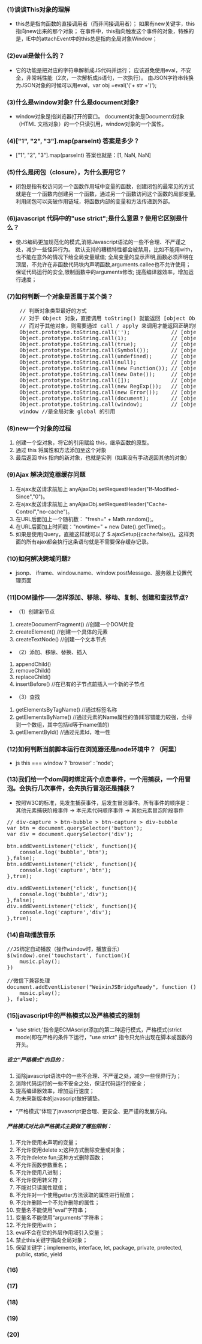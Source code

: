 ### (1)谈谈This对象的理解
+ this总是指向函数的直接调用者（而非间接调用者）； 如果有new关键字，this指向new出来的那个对象； 在事件中，this指向触发这个事件的对象，特殊的是，IE中的attachEvent中的this总是指向全局对象Window；

### (2)eval是做什么的？
+ 它的功能是把对应的字符串解析成JS代码并运行； 应该避免使用eval，不安全，非常耗性能（2次，一次解析成js语句，一次执行）。 由JSON字符串转换为JSON对象的时候可以用eval，var obj =eval('('+ str +')');

### (3)什么是window对象? 什么是document对象?
+ window对象是指浏览器打开的窗口。 document对象是Documentd对象（HTML 文档对象）的一个只读引用，window对象的一个属性。

### (4)["1", "2", "3"].map(parseInt) 答案是多少？
+ ["1", "2", "3"].map(parseInt) 答案也就是：[1, NaN, NaN]

### (5)什么是闭包（closure），为什么要用它？
+ 闭包是指有权访问另一个函数作用域中变量的函数，创建闭包的最常见的方式就是在一个函数内创建另一个函数，通过另一个函数访问这个函数的局部变量,利用闭包可以突破作用链域，将函数内部的变量和方法传递到外部。

### (6)javascript 代码中的"use strict";是什么意思 ? 使用它区别是什么？
+ 使JS编码更加规范化的模式,消除Javascript语法的一些不合理、不严谨之处，减少一些怪异行为。 默认支持的糟糕特性都会被禁用，比如不能用with，也不能在意外的情况下给全局变量赋值; 全局变量的显示声明,函数必须声明在顶层，不允许在非函数代码块内声明函数,arguments.callee也不允许使用； 保证代码运行的安全,限制函数中的arguments修改; 提高编译器效率，增加运行速度；

### (7)如何判断一个对象是否属于某个类？
<pre>
    // 判断对象类型最好的方式 
    // 对于 Object 对象，直接调用 toString() 就能返回 [object Object] 。
    // 而对于其他对象，则需要通过 call / apply 来调用才能返回正确的类型信息。 
    Object.prototype.toString.call('');             // [object String] 
    Object.prototype.toString.call(1);              // [object Number] 
    Object.prototype.toString.call(true);           // [object Boolean] 
    Object.prototype.toString.call(Symbol());       // [object Symbol] 
    Object.prototype.toString.call(undefined);      // [object Undefined] 
    Object.prototype.toString.call(null);           // [object Null] 
    Object.prototype.toString.call(new Function()); // [object Function] 
    Object.prototype.toString.call(new Date());     // [object Date] 
    Object.prototype.toString.call([]);             // [object Array] 
    Object.prototype.toString.call(new RegExp());   // [object RegExp] 
    Object.prototype.toString.call(new Error());    // [object Error] 
    Object.prototype.toString.call(document);       // [object HTMLDocument] 
    Object.prototype.toString.call(window);         // [object global] 
    window //是全局对象 global 的引用
</pre>

### (8)new一个对象的过程
1. 创建一个空对象，将它的引用赋给 this，继承函数的原型。
2. 通过 this 将属性和方法添加至这个对象
3. 最后返回 this 指向的新对象，也就是实例（如果没有手动返回其他的对象）

### (9)Ajax 解决浏览器缓存问题
1. 在ajax发送请求前加上 anyAjaxObj.setRequestHeader("If-Modified-Since","0")。
2. 在ajax发送请求前加上 anyAjaxObj.setRequestHeader("Cache-Control","no-cache")。 
3. 在URL后面加上一个随机数： "fresh=" + Math.random();。 
4. 在URL后面加上时间戳："nowtime=" + new Date().getTime();。 
5. 如果是使用jQuery，直接这样就可以了 $.ajaxSetup({cache:false})。这样页面的所有ajax都会执行这条语句就是不需要保存缓存记录。

### (10)如何解决跨域问题?
+ jsonp、 iframe、window.name、window.postMessage、服务器上设置代理页面

### (11)DOM操作——怎样添加、移除、移动、复制、创建和查找节点?
- （1）创建新节点 
1. createDocumentFragment() //创建一个DOM片段 
2. createElement() //创建一个具体的元素 
3. createTextNode() //创建一个文本节点
- （2）添加、移除、替换、插入 
1. appendChild() 
2. removeChild() 
3. replaceChild() 
4. insertBefore() //在已有的子节点前插入一个新的子节点
- （3）查找 
1. getElementsByTagName() //通过标签名称 
2. getElementsByName() //通过元素的Name属性的值(IE容错能力较强，会得到一个数组，其中包括id等于name值的) 
3. getElementById() //通过元素Id，唯一性

### (12)如何判断当前脚本运行在浏览器还是node环境中？（阿里）
+ js this === window ? 'browser' : 'node';


### (13)我们给一个dom同时绑定两个点击事件，一个用捕获，一个用冒泡。会执行几次事件，会先执行冒泡还是捕获？
+ 按照W3C的标准，先发生捕获事件，后发生冒泡事件。所有事件的顺序是：其他元素捕获阶段事件 -> 本元素代码顺序事件 -> 其他元素冒泡阶段事件
<pre>
// div-capture > btn-bubble > btn-capture > div-bubble
var btn = document.querySelector('button');
var div = document.querySelector('div');

btn.addEventListener('click', function(){
    console.log('bubble','btn');
},false);
btn.addEventListener('click', function(){
    console.log('capture','btn');
},true);

div.addEventListener('click', function(){
    console.log('bubble','div');
},false);
div.addEventListener('click', function(){
    console.log('capture','div');
},true);
</pre>
### (14)自动播放音乐
<pre>
//JS绑定自动播放（操作window时，播放音乐）
$(window).one('touchstart', function(){
    music.play();
})

//微信下兼容处理
document.addEventListener("WeixinJSBridgeReady", function () {
    music.play();
}, false);
</pre>

### (15)javascript中的严格模式以及严格模式的限制
+ 'use strict;'指令是ECMAscript添加的第二种运行模式，严格模式(strict mode)即在严格的条件下运行，"use strict" 指令只允许出现在脚本或函数的开头。
##### 设立“严格模式”的目的：
1. 消除javascript语法中的一些不合理、不严谨之处，减少一些怪异行为；
2. 消除代码运行的一些不安全之处，保证代码运行的安全；
3. 提高编译器效率，增加运行速度；
4. 为未来新版本的javascript做好铺垫。
+ “严格模式”体现了javascript更合理、更安全、更严谨的发展方向。
##### 严格模式对比非严格模式主要做了哪些限制：
1. 不允许使用未声明的变量；
2. 不允许使用delete x;这种方式删除变量或对象；
3. 不允许delete fun;这种方式删除函数；
4. 不允许函数参数重名；
5. 不允许使用八进制；
6. 不允许使用转义符；
7. 不能对只读属性赋值；
8. 不允许对一个使用getter方法读取的属性进行赋值；
9. 不允许删除一个不允许删除的属性；
10. 变量名不能使用“eval”字符串；
11. 变量名不能使用“arguments”字符串；
12. 不允许使用with；
13. eval不会在它的外层作用域引入变量；
14. 禁止this关键字指向全局对象；
15. 保留关键字；implements, interface, let, package, private, protected, public, static, yield
### (16)
### (17)
### (18)
### (19)
### (20)